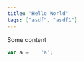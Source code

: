 ```yaml
---
title: 'Hello World'
tags: ["asdf", "asdf1"]
---
```


Some content

```javascript
var a =    'a';

```
